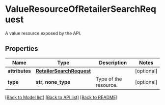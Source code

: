 # ValueResourceOfRetailerSearchRequest

A value resource exposed by the API.

## Properties
Name | Type | Description | Notes
------------ | ------------- | ------------- | -------------
**attributes** | [**RetailerSearchRequest**](RetailerSearchRequest.md) |  | [optional] 
**type** | **str, none_type** | Type of the resource. | [optional] 

[[Back to Model list]](../README.md#documentation-for-models) [[Back to API list]](../README.md#documentation-for-api-endpoints) [[Back to README]](../README.md)


